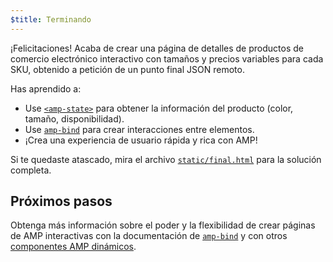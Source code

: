 ```yaml
---
$title: Terminando
---
```


¡Felicitaciones! Acaba de crear una página de detalles de productos de comercio electrónico interactivo con tamaños y precios variables para cada SKU, obtenido a petición de un punto final JSON remoto.

Has aprendido a:

- Use [`<amp-state>`](../../../../documentation/components/reference/amp-bind.md#state) para obtener la información del producto (color, tamaño, disponibilidad).
- Use [`amp-bind`](../../../../documentation/components/reference/amp-bind.md) para crear interacciones entre elementos.
- ¡Crea una experiencia de usuario rápida y rica con AMP!

Si te quedaste atascado, mira el archivo [`static/final.html`](https://github.com/googlecodelabs/advanced-interactivity-in-amp/blob/master/static/final.html) para la solución completa.

## Próximos pasos

Obtenga más información sobre el poder y la flexibilidad de crear páginas de AMP interactivas con la documentación de [`amp-bind`](../../../../documentation/components/reference/amp-bind.md) y con otros [componentes AMP dinámicos](../../../../documentation/components/index.html).
